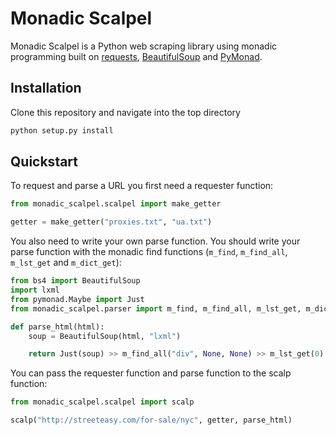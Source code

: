 # Monadic Scalpel

Monadic Scalpel is a Python web scraping library using monadic programming built on [requests](http://docs.python-requests.org/en/master/),
[BeautifulSoup](https://www.crummy.com/software/BeautifulSoup/) and [PyMonad](https://pypi.python.org/pypi/PyMonad/).

## Installation

Clone this repository and navigate into the top directory

```python
python setup.py install
```

## Quickstart

To request and parse a URL you first need a requester function:

```python
from monadic_scalpel.scalpel import make_getter

getter = make_getter("proxies.txt", "ua.txt")
```

You also need to write your own parse function. You should write your parse function with the monadic find functions (`m_find`, `m_find_all`, `m_lst_get` and `m_dict_get`):

```python
from bs4 import BeautifulSoup
import lxml
from pymonad.Maybe import Just
from monadic_scalpel.parser import m_find, m_find_all, m_lst_get, m_dict_get

def parse_html(html):
    soup = BeautifulSoup(html, "lxml")

    return Just(soup) >> m_find_all("div", None, None) >> m_lst_get(0) >> m_find("a", None, None) >> m_dict_get("href")
```

You can pass the requester function and parse function to the scalp function:

```python
from monadic_scalpel.scalpel import scalp

scalp("http://streeteasy.com/for-sale/nyc", getter, parse_html)
```

